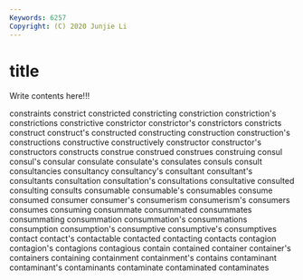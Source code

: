 ```yaml
---
Keywords: 6257
Copyright: (C) 2020 Junjie Li
---
```


# title

Write contents here!!!

constraints 
constrict 
constricted 
constricting 
constriction 
constriction's 
constrictions 
constrictive
constrictor 
constrictor's 
constrictors 
constricts 
construct 
construct's 
constructed 
constructing 
construction 
construction's
constructions 
constructive 
constructively 
constructor 
constructor's 
constructors 
constructs 
construe 
construed 
construes
construing 
consul 
consul's 
consular 
consulate 
consulate's 
consulates 
consuls 
consult 
consultancies
consultancy 
consultancy's 
consultant 
consultant's 
consultants 
consultation 
consultation's 
consultations 
consultative 
consulted
consulting 
consults 
consumable 
consumable's 
consumables 
consume 
consumed 
consumer 
consumer's 
consumerism
consumerism's 
consumers 
consumes 
consuming 
consummate 
consummated 
consummates 
consummating 
consummation 
consummation's
consummations 
consumption 
consumption's 
consumptive 
consumptive's 
consumptives 
contact 
contact's 
contactable 
contacted
contacting 
contacts 
contagion 
contagion's 
contagions 
contagious 
contain 
contained 
container 
container's
containers 
containing 
containment 
containment's 
contains 
contaminant 
contaminant's 
contaminants 
contaminate 
contaminated
contaminates 
